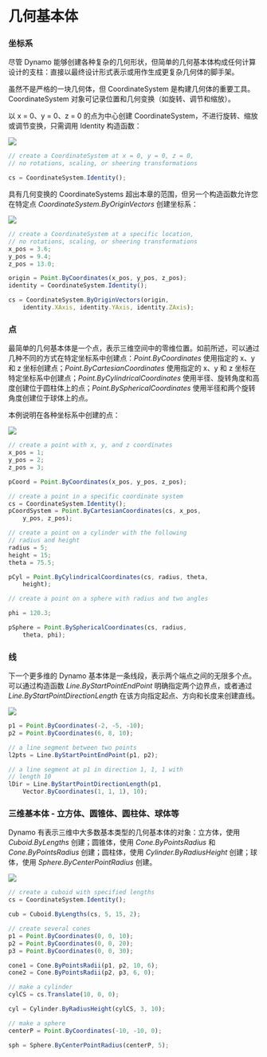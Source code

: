 # 几何基本体

### 坐标系

尽管 Dynamo 能够创建各种复杂的几何形状，但简单的几何基本体构成任何计算设计的支柱：直接以最终设计形式表示或用作生成更复杂几何体的脚手架。

虽然不是严格的一块几何体，但 CoordinateSystem 是构建几何体的重要工具。CoordinateSystem 对象可记录位置和几何变换（如旋转、调节和缩放）。

以 x = 0、y = 0、z = 0 的点为中心创建 CoordinateSystem，不进行旋转、缩放或调节变换，只需调用 Identity 构造函数：

![](../images/8-2/2/GeometricPrimitives\_01.png)

```js
// create a CoordinateSystem at x = 0, y = 0, z = 0,
// no rotations, scaling, or sheering transformations

cs = CoordinateSystem.Identity();
```

具有几何变换的 CoordinateSystems 超出本章的范围，但另一个构造函数允许您在特定点 _CoordinateSystem.ByOriginVectors_ 创建坐标系：

![](../images/8-2/2/GeometricPrimitives\_02.png)

```js
// create a CoordinateSystem at a specific location,
// no rotations, scaling, or sheering transformations
x_pos = 3.6;
y_pos = 9.4;
z_pos = 13.0;

origin = Point.ByCoordinates(x_pos, y_pos, z_pos);
identity = CoordinateSystem.Identity();

cs = CoordinateSystem.ByOriginVectors(origin,
    identity.XAxis, identity.YAxis, identity.ZAxis);
```

### 点

最简单的几何基本体是一个点，表示三维空间中的零维位置。如前所述，可以通过几种不同的方式在特定坐标系中创建点：_Point.ByCoordinates_ 使用指定的 x、y 和 z 坐标创建点；_Point.ByCartesianCoordinates_ 使用指定的 x、y 和 z 坐标在特定坐标系中创建点；_Point.ByCylindricalCoordinates_ 使用半径、旋转角度和高度创建位于圆柱体上的点；_Point.BySphericalCoordinates_ 使用半径和两个旋转角度创建位于球体上的点。

本例说明在各种坐标系中创建的点：

![](../images/8-2/2/GeometricPrimitives\_03.png)

```js
// create a point with x, y, and z coordinates
x_pos = 1;
y_pos = 2;
z_pos = 3;

pCoord = Point.ByCoordinates(x_pos, y_pos, z_pos);

// create a point in a specific coordinate system
cs = CoordinateSystem.Identity();
pCoordSystem = Point.ByCartesianCoordinates(cs, x_pos,
    y_pos, z_pos);

// create a point on a cylinder with the following
// radius and height
radius = 5;
height = 15;
theta = 75.5;

pCyl = Point.ByCylindricalCoordinates(cs, radius, theta,
    height);

// create a point on a sphere with radius and two angles

phi = 120.3;

pSphere = Point.BySphericalCoordinates(cs, radius,
    theta, phi);
```

### 线

下一个更多维的 Dynamo 基本体是一条线段，表示两个端点之间的无限多个点。可以通过构造函数 _Line.ByStartPointEndPoint_ 明确指定两个边界点，或者通过 _Line.ByStartPointDirectionLength_ 在该方向指定起点、方向和长度来创建直线。

![](../images/8-2/2/GeometricPrimitives\_04.png)

```js
p1 = Point.ByCoordinates(-2, -5, -10);
p2 = Point.ByCoordinates(6, 8, 10);

// a line segment between two points
l2pts = Line.ByStartPointEndPoint(p1, p2);

// a line segment at p1 in direction 1, 1, 1 with
// length 10
lDir = Line.ByStartPointDirectionLength(p1,
    Vector.ByCoordinates(1, 1, 1), 10);
```

### 三维基本体 - 立方体、圆锥体、圆柱体、球体等

Dynamo 有表示三维中大多数基本类型的几何基本体的对象：立方体，使用 _Cuboid.ByLengths_ 创建；圆锥体，使用 _Cone.ByPointsRadius_ 和 _Cone.ByPointsRadius_ 创建；圆柱体，使用 _Cylinder.ByRadiusHeight_ 创建；球体，使用 _Sphere.ByCenterPointRadius_ 创建。

![](../images/8-2/2/GeometricPrimitives\_05.png)

```js
// create a cuboid with specified lengths
cs = CoordinateSystem.Identity();

cub = Cuboid.ByLengths(cs, 5, 15, 2);

// create several cones
p1 = Point.ByCoordinates(0, 0, 10);
p2 = Point.ByCoordinates(0, 0, 20);
p3 = Point.ByCoordinates(0, 0, 30);

cone1 = Cone.ByPointsRadii(p1, p2, 10, 6);
cone2 = Cone.ByPointsRadii(p2, p3, 6, 0);

// make a cylinder
cylCS = cs.Translate(10, 0, 0);

cyl = Cylinder.ByRadiusHeight(cylCS, 3, 10);

// make a sphere
centerP = Point.ByCoordinates(-10, -10, 0);

sph = Sphere.ByCenterPointRadius(centerP, 5);
```
